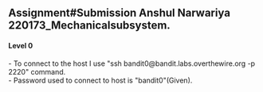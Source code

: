 <h2>Assignment#Submission Anshul Narwariya 220173_Mechanicalsubsystem.</h2>
<h4>Level 0</h4>
- To connect to the host I use "ssh bandit0@bandit.labs.overthewire.org -p 2220" command.<br>
- Password used to connect to host is "bandit0"(Given).<br>